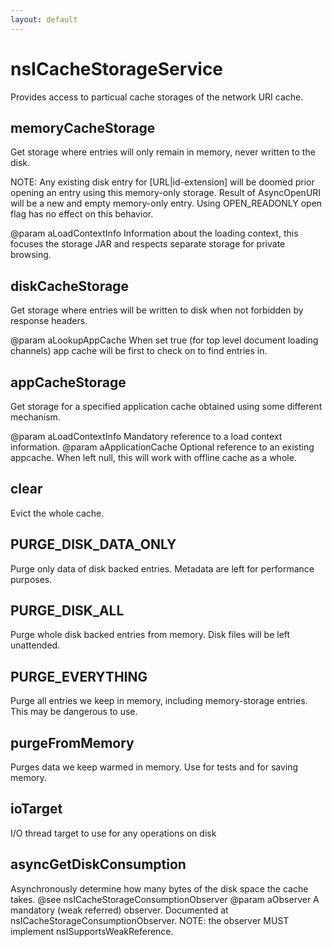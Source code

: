 ```yaml
---
layout: default
---
```


# nsICacheStorageService #

Provides access to particual cache storages of the network URI cache.


## memoryCacheStorage ##

Get storage where entries will only remain in memory, never written
to the disk.

NOTE: Any existing disk entry for [URL|id-extension] will be doomed
prior opening an entry using this memory-only storage.  Result of
AsyncOpenURI will be a new and empty memory-only entry.  Using
OPEN_READONLY open flag has no effect on this behavior.

@param aLoadContextInfo
   Information about the loading context, this focuses the storage JAR and
   respects separate storage for private browsing.


## diskCacheStorage ##

Get storage where entries will be written to disk when not forbidden by
response headers.

@param aLookupAppCache
   When set true (for top level document loading channels) app cache will
   be first to check on to find entries in.


## appCacheStorage ##

Get storage for a specified application cache obtained using some different
mechanism.

@param aLoadContextInfo
   Mandatory reference to a load context information.
@param aApplicationCache
   Optional reference to an existing appcache.  When left null, this will
   work with offline cache as a whole.


## clear ##

Evict the whole cache.


## PURGE_DISK_DATA_ONLY ##

Purge only data of disk backed entries.  Metadata are left for
performance purposes.


## PURGE_DISK_ALL ##

Purge whole disk backed entries from memory.  Disk files will
be left unattended.


## PURGE_EVERYTHING ##

Purge all entries we keep in memory, including memory-storage
entries.  This may be dangerous to use.


## purgeFromMemory ##

Purges data we keep warmed in memory.  Use for tests and for
saving memory.


## ioTarget ##

I/O thread target to use for any operations on disk


## asyncGetDiskConsumption ##

Asynchronously determine how many bytes of the disk space the cache takes.
@see nsICacheStorageConsumptionObserver
@param aObserver
   A mandatory (weak referred) observer.  Documented at
   nsICacheStorageConsumptionObserver.
   NOTE: the observer MUST implement nsISupportsWeakReference.

